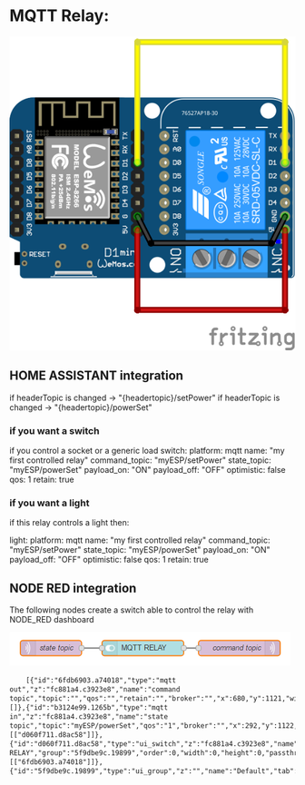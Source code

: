 # MQTT Relay:

![fritzing relay](wemos%20relay.png)


## HOME ASSISTANT integration

if headerTopic is changed ->  "{headertopic}/setPower"
if headerTopic is changed ->  "{headertopic}/powerSet" 

### if you want a switch
if you control a socket or a generic load
switch:
  platform: mqtt
  name: "my first controlled relay"
  command_topic: "myESP/setPower" 
  state_topic: "myESP/powerSet" 
  payload_on: "ON"
  payload_off: "OFF"
  optimistic: false
  qos: 1
  retain: true

### if you want a light
if this relay controls a light then:

light:
  platform: mqtt
  name: "my first controlled relay"
  command_topic: "myESP/setPower" 
  state_topic: "myESP/powerSet" 
  payload_on: "ON"
  payload_off: "OFF"
  optimistic: false
  qos: 1
  retain: true
  
  ## NODE RED integration
  The following nodes create a switch able to control the relay with NODE_RED dashboard
  
  ![nodered relay](nodered%20switch.png)
  
        [{"id":"6fdb6903.a74018","type":"mqtt out","z":"fc881a4.c3923e8","name":"command topic","topic":"","qos":"","retain":"","broker":"","x":680,"y":1121,"wires":[]},{"id":"b3124e99.1265b","type":"mqtt in","z":"fc881a4.c3923e8","name":"state topic","topic":"myESP/powerSet","qos":"1","broker":"","x":292,"y":1122,"wires":[["d060f711.d8ac58"]]},{"id":"d060f711.d8ac58","type":"ui_switch","z":"fc881a4.c3923e8","name":"","label":"MQTT RELAY","group":"5f9dbe9c.19899","order":0,"width":0,"height":0,"passthru":true,"decouple":"false","topic":"","style":"","onvalue":"ON","onvalueType":"str","onicon":"","oncolor":"","offvalue":"OFF","offvalueType":"str","officon":"","offcolor":"","x":473.8299102783203,"y":1121.5555725097656,"wires":[["6fdb6903.a74018"]]},{"id":"5f9dbe9c.19899","type":"ui_group","z":"","name":"Default","tab":"","disp":true,"width":"6"}]
